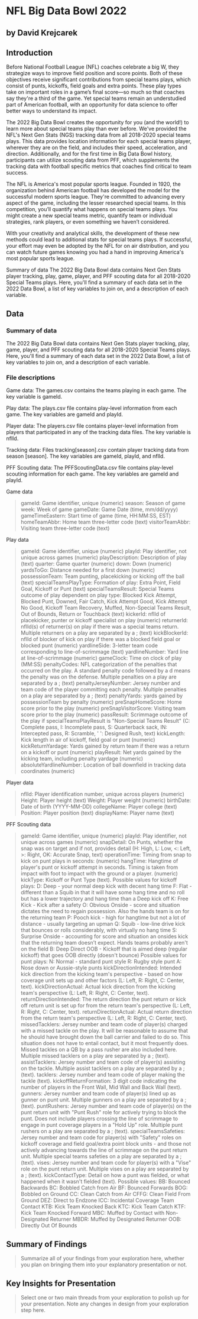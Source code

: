 # NFL Big Data Bowl 2022
## by David Krejcarek

## Introduction

Before National Football League (NFL) coaches celebrate a big W, they strategize ways to improve field position and score points. Both of these objectives receive significant contributions from special teams plays, which consist of punts, kickoffs, field goals and extra points. These play types take on important roles in a game’s final score—so much so that coaches say they're a third of the game. Yet special teams remain an understudied part of American football, with an opportunity for data science to offer better ways to understand its impact.

The 2022 Big Data Bowl creates the opportunity for you (and the world!) to learn more about special teams play than ever before. We've provided the NFL's Next Gen Stats (NGS) tracking data from all 2018-2020 special teams plays. This data provides location information for each special teams player, wherever they are on the field, and includes their speed, acceleration, and direction. Additionally, and for the first time in Big Data Bowl history, participants can utilize scouting data from PFF, which supplements the tracking data with football specific metrics that coaches find critical to team success.

The NFL is America's most popular sports league. Founded in 1920, the organization behind American football has developed the model for the successful modern sports league. They're committed to advancing every aspect of the game, including the lesser researched special teams. In this competition, you’ll quantify what happens on special teams plays. You might create a new special teams metric, quantify team or individual strategies, rank players, or even something we haven’t considered.

With your creativity and analytical skills, the development of these new methods could lead to additional stats for special teams plays. If successful, your effort may even be adopted by the NFL for on air distribution, and you can watch future games knowing you had a hand in improving America's most popular sports league.

Summary of data
The 2022 Big Data Bowl data contains Next Gen Stats player tracking, play, game, player, and PFF scouting data for all 2018-2020 Special Teams plays. Here, you'll find a summary of each data set in the 2022 Data Bowl, a list of key variables to join on, and a description of each variable.

## Data 
    
### Summary of data

The 2022 Big Data Bowl data contains Next Gen Stats player tracking, play, game, player, and PFF scouting data for all 2018-2020 Special Teams plays. Here, you'll find a summary of each data set in the 2022 Data Bowl, a list of key variables to join on, and a description of each variable.

### File descriptions

Game data: The games.csv contains the teams playing in each game. The key variable is gameId.

Play data: The plays.csv file contains play-level information from each game. The key variables are gameId and playId.

Player data: The players.csv file contains player-level information from players that participated in any of the tracking data files. The key variable is nflId.

Tracking data: Files tracking[season].csv contain player tracking data from season [season]. The key variables are gameId, playId, and nflId.

PFF Scouting data: The PFFScoutingData.csv file contains play-level scouting information for each game. The key variables are gameId and playId.

Game data
> gameId: Game identifier, unique (numeric)
season: Season of game
week: Week of game
gameDate: Game Date (time, mm/dd/yyyy)
gameTimeEastern: Start time of game (time, HH:MM:SS, EST)
homeTeamAbbr: Home team three-letter code (text)
visitorTeamAbbr: Visiting team three-letter code (text)

Play data
>gameId: Game identifier, unique (numeric)
playId: Play identifier, not unique across games (numeric)
playDescription: Description of play (text)
quarter: Game quarter (numeric)
down: Down (numeric)
yardsToGo: Distance needed for a first down (numeric)
possessionTeam: Team punting, placekicking or kicking off the ball (text)
specialTeamsPlayType: Formation of play: Extra Point, Field Goal, Kickoff or Punt (text)
specialTeamsResult: Special Teams outcome of play dependent on play type: Blocked Kick Attempt, Blocked Punt, Downed, Fair Catch, Kick Attempt Good, Kick Attempt No Good, Kickoff Team Recovery, Muffed, Non-Special Teams Result, Out of Bounds, Return or Touchback (text)
kickerId: nflId of placekicker, punter or kickoff specialist on play (numeric)
returnerId: nflId(s) of returner(s) on play if there was a special teams return. Multiple returners on a play are separated by a ; (text)
kickBlockerId: nflId of blocker of kick on play if there was a blocked field goal or blocked punt (numeric)
yardlineSide: 3-letter team code corresponding to line-of-scrimmage (text)
yardlineNumber: Yard line at line-of-scrimmage (numeric)
gameClock: Time on clock of play (MM:SS)
penaltyCodes: NFL categorization of the penalties that occurred on the play. A standard penalty code followed by a d means the penalty was on the defense. Multiple penalties on a play are separated by a ; (text)
penaltyJerseyNumber: Jersey number and team code of the player committing each penalty. Multiple penalties on a play are separated by a ; (text)
penaltyYards: yards gained by possessionTeam by penalty (numeric)
preSnapHomeScore: Home score prior to the play (numeric)
preSnapVisitorScore: Visiting team score prior to the play (numeric)
passResult: Scrimmage outcome of the play if specialTeamsPlayResult is "Non-Special Teams Result" (C: Complete pass, I: Incomplete pass, S: Quarterback sack, IN: Intercepted pass, R: Scramble, ' ': Designed Rush, text)
kickLength: Kick length in air of kickoff, field goal or punt (numeric)
kickReturnYardage: Yards gained by return team if there was a return on a kickoff or punt (numeric)
playResult: Net yards gained by the kicking team, including penalty yardage (numeric)
absoluteYardlineNumber: Location of ball downfield in tracking data coordinates (numeric)

Player data
>nflId: Player identification number, unique across players (numeric)
Height: Player height (text)
Weight: Player weight (numeric)
birthDate: Date of birth (YYYY-MM-DD)
collegeName: Player college (text)
Position: Player position (text)
displayName: Player name (text)

PFF Scouting data
>gameId: Game identifier, unique (numeric)
playId: Play identifier, not unique across games (numeric)
snapDetail: On Punts, whether the snap was on target and if not, provides detail (H: High, L: Low, <: Left, >: Right, OK: Accurate Snap, text)
operationTime: Timing from snap to kick on punt plays in seconds: (numeric)
hangTime: Hangtime of player's punt or kickoff attempt in seconds. Timing is taken from impact with foot to impact with the ground or a player. (numeric)
kickType: Kickoff or Punt Type (text).
Possible values for kickoff plays:
D: Deep - your normal deep kick with decent hang time
F: Flat - different than a Squib in that it will have some hang time and no roll but has a lower trajectory and hang time than a Deep kick off
K: Free Kick - Kick after a safety
O: Obvious Onside - score and situation dictates the need to regain possession. Also the hands team is on for the returning team
P: Pooch kick - high for hangtime but not a lot of distance - usually targeting an upman
Q: Squib - low-line drive kick that bounces or rolls considerably, with virtually no hang time
S: Surprise Onside - accounting for score and situation an onsides kick that the returning team doesn’t expect. Hands teams probably aren't on the field
B: Deep Direct OOB - Kickoff that is aimed deep (regular kickoff) that goes OOB directly (doesn't bounce)
Possible values for punt plays:
N: Normal - standard punt style
R: Rugby style punt
A: Nose down or Aussie-style punts
kickDirectionIntended: Intended kick direction from the kicking team's perspective - based on how coverage unit sets up and other factors (L: Left, R: Right, C: Center, text).
kickDirectionActual: Actual kick direction from the kicking team's perspective (L: Left, R: Right, C: Center, text).
returnDirectionIntended: The return direction the punt return or kick off return unit is set up for from the return team's perspective (L: Left, R: Right, C: Center, text).
returnDirectionActual: Actual return direction from the return team's perspective (L: Left, R: Right, C: Center, text).
missedTacklers: Jersey number and team code of player(s) charged with a missed tackle on the play. It will be reasonable to assume that he should have brought down the ball carrier and failed to do so. This situation does not have to entail contact, but it most frequently does. Missed tackles on a QB by a pass rusher are also included here. Multiple missed tacklers on a play are separated by a ; (text).
assistTacklers: Jersey number and team code of player(s) assisting on the tackle. Multiple assist tacklers on a play are separated by a ; (text).
tacklers: Jersey number and team code of player making the tackle (text).
kickoffReturnFormation: 3 digit code indicating the number of players in the Front Wall, Mid Wall and Back Wall (text).
gunners: Jersey number and team code of player(s) lined up as gunner on punt unit. Multiple gunners on a play are separated by a ; (text).
puntRushers: Jersey number and team code of player(s) on the punt return unit with "Punt Rush" role for actively trying to block the punt. Does not include players crossing the line of scrimmage to engage in punt coverage players in a "Hold Up" role. Multiple punt rushers on a play are separated by a ; (text).
specialTeamsSafeties: Jersey number and team code for player(s) with "Safety" roles on kickoff coverage and field goal/extra point block units - and those not actively advancing towards the line of scrimmage on the punt return unit. Multiple special teams safeties on a play are separated by a ; (text).
vises: Jersey number and team code for player(s) with a "Vise" role on the punt return unit. Multiple vises on a play are separated by a ; (text).
kickContactType: Detail on how a punt was fielded, or what happened when it wasn't fielded (text).
Possible values:
BB: Bounced Backwards
BC: Bobbled Catch from Air
BF: Bounced Forwards
BOG: Bobbled on Ground
CC: Clean Catch from Air
CFFG: Clean Field From Ground
DEZ: Direct to Endzone
ICC: Incidental Coverage Team Contact
KTB: Kick Team Knocked Back
KTC: Kick Team Catch
KTF: Kick Team Knocked Forward
MBC: Muffed by Contact with Non-Designated Returner
MBDR: Muffed by Designated Returner
OOB: Directly Out Of Bounds

## Summary of Findings

> Summarize all of your findings from your exploration here, whether you plan on bringing them into your explanatory presentation or not.


## Key Insights for Presentation

> Select one or two main threads from your exploration to polish up for your presentation. Note any changes in design from your exploration step here.